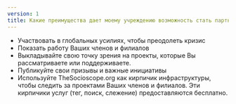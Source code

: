 ```yaml
---
version: 1
title: Какие преимущества дает моему учреждению возможность стать партнером?
---
```


- Участвовать в глобальных усилиях, чтобы преодолеть кризис
- Показать работу Ваших членов и филиалов
- Выкладывайте свою точку зрения на проекты, которые Вы рассматриваете или поддерживаете.
- Публикуйте свои призывы и важные инициативы
- Используйте TheSocioscope.org как кирпичик инфраструктуры, чтобы следить за проектами Ваших членов и филиалов. Эти кирпичики услуг (тег, поиск, слежение) предоставляются бесплатно.
